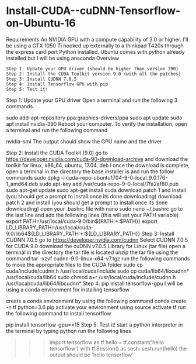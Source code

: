 # Install-CUDA--cuDNN-Tensorflow-on-Ubuntu-16
Requirements
An NVIDIA GPU with a compute capability of 3.0 or higher.
I'll be using a GTX 1050 Ti hooked up externally to a thinkpad T420s through the express card port
Python installed.
Ubuntu comes with python already installed but I will be using anaconda
Overview

    Step 1: Update your GPU driver (should be higher than version 390)
    Step 2: Install the CUDA Toolkit version 9.0 (with all the patches)
    Step 3: Install CUDNN 7.0.5
    Step 4: Install Tensorflow GPU with pip
    Step 5: Test it!
    
Step 1: Update your GPU driver
Open a terminal and run the following 3 commands

sudo add-apt-repository ppa:graphics-drivers/ppa
sudo apt update
sudo apt install nvidia-390
Reboot your computer. To verify the installation, open a terminal and run the following command

nvidia-smi
The output should show the GPU name and the driver

Step 2: Install the CUDA Toolkit (9.0)
go to https://developer.nvidia.com/cuda-90-download-archive and download the toolkit for linux, x86_64, ubuntu, 17.04, deb l
once the download is complete, open a terminal in the directory the base installer is and run the follow commands
sudo dpkg -i cuda-repo-ubuntu1704-9-0-local_9.0.176-1_amd64.deb
sudo apt-key add /var/cuda-repo-9-0-local/7fa2af80.pub
sudo apt-get update
sudo apt-get install cuda
download patch 1 and install (you should get a prompt to install once its done downloading)
download patch 2 and install (you should get a prompt to install once its done downloading)
open your .bashrc file with nano
sudo nano ~/.bashrc
go to the last line and add the following lines (this will set your PATH variable)
export PATH=/usr/local/cuda-9.0/bin${PATH:+:$PATH}}
export LD_LIBRARY_PATH=/usr/local/cuda-9.0/lib64${LD_LIBRARY_PATH:+:${LD_LIBRARY_PATH}}
Step 3: Install CUDNN 7.0.5
go to https://developer.nvidia.com/cudnn
Select CUDNN 7.0.5 for CUDA 9.0
download the cuDNN v7.0.5 Library for Linux (tar file)
open a terminal in the directory the tar file is located
unzip the tar file using the command
tar -xzvf cudnn-9.0-linux-x64-v7.tgz
run the following commands to move the appropriate files to the CUDA folder
sudo cp cuda/include/cudnn.h /usr/local/cuda/include
sudo cp cuda/lib64/libcudnn* /usr/local/cuda/lib64
sudo chmod a+r /usr/local/cuda/include/cudnn.h /usr/local/cuda/lib64/libcudnn*
Step 4: pip install tensorflow-gpu
I will be using a conda environment for installing tensorflow

create a conda environment by using the following command
conda create -n tf python=3.6 pip
activate your environment using
source activate tf
run the following command to install tensorflow

pip install tensorflow-gpu==15
Step 5: Test it!
start a python interpreter in the terminal by typing
python
run the following lines
>>> import tensorflow as tf
>>> hello = tf.constant('hello tensorflow')
>>> with tf.Session() as sesh:
>>>     sesh.run(hello)
the output should be
>>> 'hello tensorflow'
